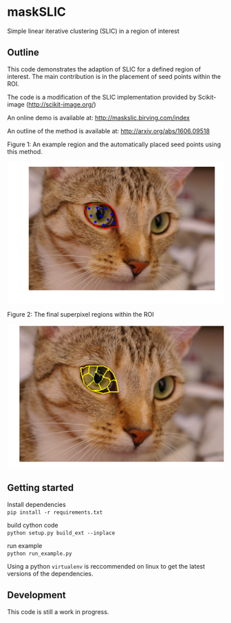 # maskSLIC
Simple linear iterative clustering (SLIC) in a region of interest

## Outline
This code demonstrates the adaption of SLIC for a defined region of interest. 
The main contribution is in the placement of seed points within the ROI. 

The code is a modification of the SLIC implementation provided by Scikit-image (http://scikit-image.org/)

An online demo is available at: http://maskslic.birving.com/index

An outline of the method is available at: http://arxiv.org/abs/1606.09518

Figure 1: An example region and the automatically placed seed points using this method. 

![seed points](outputs/p1.png)

Figure 2: The final superpixel regions within the ROI

![superpixels](outputs/p2.png)

## Getting started

Install dependencies  
`pip install -r requirements.txt`

build cython code  
`python setup.py build_ext --inplace`

run example  
`python run_example.py`

Using a python `virtualenv` is reccommended on linux to get the latest versions of the dependencies. 


## Development
This code is still a work in progress.